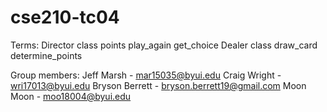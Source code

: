 # cse210-tc04

Terms:
Director class
    points
    play_again
    get_choice
Dealer class
    draw_card
    determine_points


Group members:
Jeff Marsh - mar15035@byui.edu
Craig Wright - wri17013@byui.edu
Bryson Berrett - bryson.berrett19@gmail.com
Moon Moon - moo18004@byui.edu